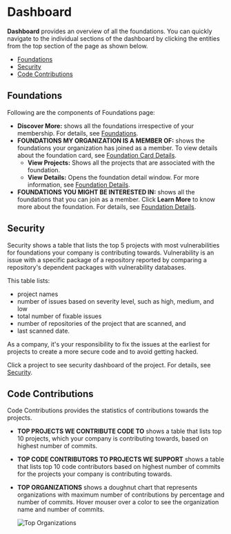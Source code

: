 # Dashboard

**Dashboard** provides an overview of all the foundations. You can quickly navigate to the individual sections of the dashboard by clicking the entities from the top section of the page as shown below.

* [Foundations](dashboard.md#foundations)
* [Security](dashboard.md#security)
* [Code Contributions](dashboard.md#code-contributions)

## Foundations <a id="foundations"></a>

Following are the components of Foundations page:

* **Discover More:** shows all the foundations irrespective of your membership. For details, see [Foundations](https://docs.linuxfoundation.org/community-bridge/foundation).
* **FOUNDATIONS MY ORGANIZATION IS A MEMBER OF:** shows the foundations your organization has joined as a member. To view details about the foundation card, see [Foundation Card Details](../foundations/#foundation-card-details).
  * **View Projects:** Shows all the projects that are associated with the foundation.
  * **View Details:** Opens the foundation detail window. For more information, see [Foundation Details](../foundations/).
* **FOUNDATIONS YOU MIGHT BE INTERESTED IN:** shows all the foundations that you can join as a member. Click **Learn More** to know more about the foundation. For details, see [Foundation Details](../foundations/).

## **Security** <a id="security"></a>

 Security shows a table that lists the top 5 projects with most vulnerabilities for foundations your company is contributing towards. Vulnerability is an issue with a specific package of a repository reported by comparing a repository's dependent packages with vulnerability databases.

This table lists:

* project names
* number of issues based on severity level, such as high, medium, and low
* total number of fixable issues
* number of repositories of the project that are scanned, and
* last scanned date.

As a company, it's your responsibility to fix the issues at the earliest for projects to create a more secure code and to avoid getting hacked.

Click a project to see security dashboard of the project. For details, see [Security](https://docs.linuxfoundation.org/community-bridge/projects/security).

## Code Contributions <a id="code-contributions"></a>

Code Contributions provides the statistics of contributions towards the projects.

* **TOP PROJECTS WE CONTRIBUTE CODE TO** shows a table that lists top 10 projects, which your company is contributing towards, based on highest number of commits.
* **TOP CODE CONTRIBUTORS TO PROJECTS WE SUPPORT** shows a table that lists top 10 code contributors based on highest number of commits for the projects your company is contributing towards.
* **TOP ORGANIZATIONS** shows a doughnut chart that represents organizations with maximum number of contributions by percentage and number of commits. Hover mouser over a color to see the organization name and number of commits.

  ​![Top Organizations](https://firebasestorage.googleapis.com/v0/b/gitbook-28427.appspot.com/o/assets%2F-LuGl2w4LzPpYJ8jx5ae%2F-M28PwCzDmnDBSdAOV0U%2F-M28URs8MGG18zgry5_k%2Ftop%20organizations.png?alt=media&token=0b42b8ac-4742-449e-9da0-c5ef9bd7696c)​

​

